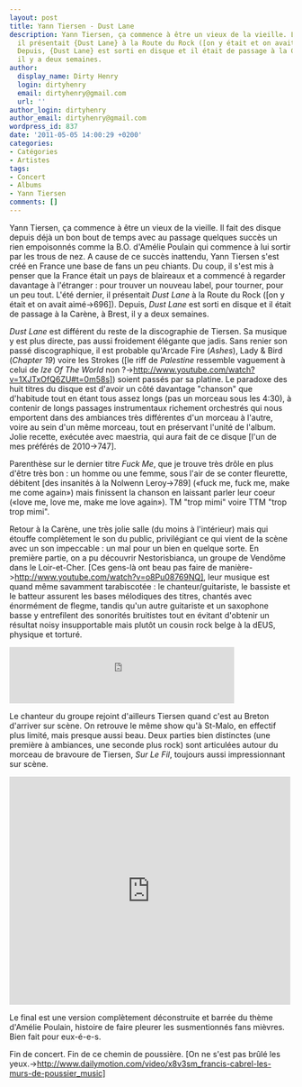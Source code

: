 ```yaml
---
layout: post
title: Yann Tiersen - Dust Lane
description: Yann Tiersen, ça commence à être un vieux de la vieille. L'été dernier,
  il présentait {Dust Lane} à la Route du Rock ([on y était et on avait aimé->696]).
  Depuis, {Dust Lane} est sorti en disque et il était de passage à la Carène, à Brest
  il y a deux semaines.
author:
  display_name: Dirty Henry
  login: dirtyhenry
  email: dirtyhenry@gmail.com
  url: ''
author_login: dirtyhenry
author_email: dirtyhenry@gmail.com
wordpress_id: 837
date: '2011-05-05 14:00:29 +0200'
categories:
- Catégories
- Artistes
tags:
- Concert
- Albums
- Yann Tiersen
comments: []
---
```

Yann Tiersen, ça commence à être un vieux de la vieille. Il fait des disque depuis déjà un bon bout de temps avec au passage quelques succès un rien empoisonnés comme la B.O. d'Amélie Poulain qui commence à lui sortir par les trous de nez. A cause de ce succès inattendu, Yann Tiersen s'est créé en France une base de fans un peu chiants. Du coup, il s'est mis à penser que la France était un pays de blaireaux et a commencé à regarder davantage à l'étranger : pour trouver un nouveau label, pour tourner, pour un peu tout. L'été dernier, il présentait *Dust Lane* à la Route du Rock ([on y était et on avait aimé->696]). Depuis, *Dust Lane* est sorti en disque et il était de passage à la Carène, à Brest, il y a deux semaines.

*Dust Lane* est différent du reste de la discographie de Tiersen. Sa musique y est plus directe, pas aussi froidement élégante que jadis. Sans renier son passé discographique, il est probable qu'Arcade Fire (*Ashes*), Lady & Bird (*Chapter 19*) voire les Strokes ([le riff de *Palestine* ressemble vaguement à celui de *Ize Of The World* non ?->http://www.youtube.com/watch?v=1XJTxOfQ6ZU#t=0m58s]) soient passés par sa platine. Le paradoxe des huit titres du disque est d'avoir un côté davantage "chanson" que d'habitude tout en étant tous assez longs (pas un morceau sous les 4:30), à contenir de longs passages instrumentaux richement orchestrés qui nous emportent dans des ambiances très différentes d'un morceau à l'autre, voire au sein d'un même morceau, tout en préservant l'unité de l'album. Jolie recette, exécutée avec maestria, qui aura fait de ce disque [l'un de mes préférés de 2010->747].

Parenthèse sur le dernier titre *Fuck Me*, que je trouve très drôle en plus d'être très bon : un homme ou une femme, sous l'air de se conter fleurette, débitent [des insanités à la Nolwenn Leroy->789] («fuck me, fuck me, make me come again») mais finissent la chanson en laissant parler leur coeur («love me, love me, make me love again»). TM "trop mimi" voire TTM "trop trop mimi".

Retour à la Carène, une très jolie salle (du moins à l'intérieur) mais qui étouffe complètement le son du public, privilégiant ce qui vient de la scène avec un son impeccable : un mal pour un bien en quelque sorte. En première partie, on a pu découvrir Nestorisbianca, un groupe de Vendôme dans le Loir-et-Cher. [Ces gens-là ont beau pas faire de manière->http://www.youtube.com/watch?v=o8Pu08769NQ], leur musique est quand même savamment tarabiscotée : le chanteur/guitariste, le bassiste et le batteur assurent les bases mélodiques des titres, chantés avec énormément de flegme, tandis qu'un autre guitariste et un saxophone basse y entrefilent des sonorités bruitistes tout en évitant d'obtenir un résultat noisy insupportable mais plutôt un cousin rock belge à la dEUS, physique et torturé.

<iframe width="400" height="100" style="position: relative; display: block; width: 400px; height: 100px;" src="http://bandcamp.com/EmbeddedPlayer/v=2/track=367684424/size=venti/bgcol=FFFFFF/linkcol=4285BB/" allowtransparency="true" frameborder="0"><a href="http://nestorisbianca.bandcamp.com/track/april-day">April Day by nestorisbianca</a></iframe>

Le chanteur du groupe rejoint d'ailleurs Tiersen quand c'est au Breton d'arriver sur scène. On retrouve le même show qu'à St-Malo, en effectif plus limité, mais presque aussi beau. Deux parties bien distinctes (une première à ambiances, une seconde plus rock) sont articulées autour du morceau de bravoure de Tiersen, *Sur Le Fil*, toujours aussi impressionnant sur scène. 

<iframe width="500" height="405" src="http://www.youtube.com/embed/gKqHjFtX7iE?rel=0" frameborder="0" allowfullscreen></iframe>

Le final est une version complètement déconstruite et barrée du thème d'Amélie Poulain, histoire de faire pleurer les susmentionnés fans mièvres. Bien fait pour eux-é-e-s.

Fin de concert. Fin de ce chemin de poussière. [On ne s'est pas brûlé les yeux.->http://www.dailymotion.com/video/x8v3sm_francis-cabrel-les-murs-de-poussier_music]
